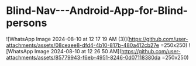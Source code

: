 ﻿# Blind-Nav---Android-App-for-Blind-persons

 
![WhatsApp Image 2024-08-10 at 12 17 19 AM (3)](https://github.com/user-attachments/assets/08ceaee8-dfd4-4b10-817b-480a412cb27e =250x250)   ![WhatsApp Image 2024-08-10 at 12 26 50 AM](https://github.com/user-attachments/assets/85779943-f6eb-4951-8246-0d07118380da =250x250)

